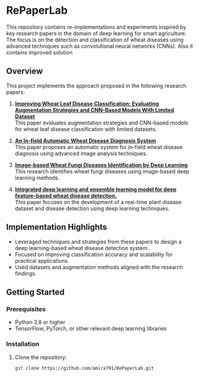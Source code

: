 # RePaperLab
This repository contains re-implementations and experiments inspired by key research papers in the domain of deep learning for smart agriculture. The focus is on the detection and classification of wheat diseases using advanced techniques such as convolutional neural networks (CNNs).
Also it contains improved solution
## Overview
This project implements the approach proposed in the following research papers:

1. **[Improving Wheat Leaf Disease Classification: Evaluating Augmentation Strategies and CNN-Based Models With Limited Dataset](https://ieeexplore.ieee.org/abstract/document/10521470)**  
   This paper evaluates augmentation strategies and CNN-based models for wheat leaf disease classification with limited datasets.

2. **[An In-field Automatic Wheat Disease Diagnosis System](https://arxiv.org/pdf/1710.08299)**  
   This paper proposes an automatic system for in-field wheat disease diagnosis using advanced image analysis techniques.

3. **[Image-based Wheat Fungi Diseases Identification by Deep Learning](https://www.mdpi.com/2223-7747/10/8/1500)**  
   This research identifies wheat fungi diseases using image-based deep learning methods.

4. **[Integrated deep learning and ensemble learning model for deep feature-based wheat disease detection.](https://ieeexplore.ieee.org/stamp/stamp.jsp?arnumber=10414062)**  
   This paper focuses on the development of a real-time plant disease dataset and disease detection using deep learning techniques.

## Implementation Highlights
- Leveraged techniques and strategies from these papers to design a deep learning-based wheat disease detection system.
- Focused on improving classification accuracy and scalability for practical applications.
- Used datasets and augmentation methods aligned with the research findings.

## Getting Started
### Prerequisites
- Python 3.8 or higher
- TensorFlow, PyTorch, or other relevant deep learning libraries

### Installation
1. Clone the repository:  
   ```bash
   git clone https://github.com/amira791/RePaperLab.git
